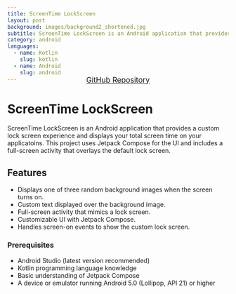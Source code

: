 ```yaml
---
title: ScreenTime LockScreen
layout: post
background: images/background2_shortened.jpg
subtitle: ScreenTime LockScreen is an Android application that provides a custom lock screen experience and displays your total screen time on your applicatoins.
category: android
languages: 
  - name: Kotlin
    slug: kotlin
  - name: Android
    slug: android
---
```


<div style="text-align: center; margin-top: -30px; margin-bottom: 25px; scale: 1">
  <a href="https://github.com/Ladnopoka/ScreenTime_LockScreen" target="_blank" class="btn btn-primary" style="padding: 10px 20px; font-size: 1.2em;">GitHub Repository</a>
</div>

# ScreenTime LockScreen
ScreenTime LockScreen is an Android application that provides a custom lock screen experience and displays your total screen time on your applicatoins. This project uses Jetpack Compose for the UI and includes a full-screen activity that overlays the default lock screen.

## Features
- Displays one of three random background images when the screen turns on.
- Custom text displayed over the background image.
- Full-screen activity that mimics a lock screen.
- Customizable UI with Jetpack Compose.
- Handles screen-on events to show the custom lock screen.

### Prerequisites
- Android Studio (latest version recommended)
- Kotlin programming language knowledge
- Basic understanding of Jetpack Compose
- A device or emulator running Android 5.0 (Lollipop, API 21) or higher
